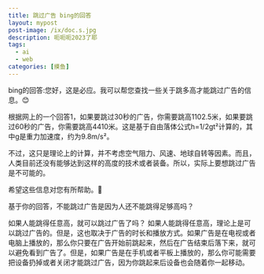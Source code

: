 ```yaml
---
title: 跳过广告 bing的回答
layout: mypost
post-image: /ix/doc.s.jpg
description: 呃呃呃2023了耶
tags:
  - ai
  - web
categories: [摸鱼]
---
```

bing的回答:您好，这是必应。我可以帮您查找一些关于跳多高才能跳过广告的信息。😊 

根据网上的一个回答1，如果要跳过30秒的广告，你需要跳高1102.5米，如果要跳过60秒的广告，你需要跳高4410米。这是基于自由落体公式h=1/2gt²计算的，其中g是重力加速度，约为9.8m/s²。 

不过，这只是理论上的计算，并不考虑空气阻力、风速、地球自转等因素。而且，人类目前还没有能够达到这样的高度的技术或者装备。所以，实际上要想跳过广告是不可能的。 

希望这些信息对您有所帮助。🙏 

基于你的回答，不能跳过广告是因为人还不能跳得足够高吗？

如果人能跳得任意高，就可以跳过广告了吗？ 如果人能跳得任意高，理论上是可以跳过广告的。但是，这也取决于广告的时长和播放方式。如果广告是在电视或者电脑上播放的，那么你只要在广告开始前跳起来，然后在广告结束后落下来，就可以避免看到广告了。但是，如果广告是在手机或者平板上播放的，那么你可能需要把设备扔掉或者关闭才能跳过广告，因为你跳起来后设备也会随着你一起移动。​

